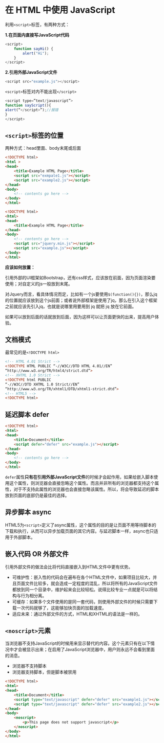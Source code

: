 # 在 HTML 中使用 JavaScript

利用`<script>`标签，有两种方式：

**1.在页面内直接写JavaScript代码**

```javascript
<script>
    function sayHi() {
        alert("Hi");
    }
</script>     
```

**2.引用外部JavaScript文件**

```javascript
<script src="example.js"></script>
```

`<script>`标签对内不能出现`</script>`

```javascript
<script type=”text/javascript”>
function sayScript(){
alert(“</script>”);//报错
}
</script>
```



## `<script>`标签的位置


两种方式：head里面、body末尾或后面


```html
<!DOCTYPE html>
<html >
<head>
    <title>Example HTML Page</title>
    <script src="exmpale1.js"></script>
    <script src="example2.js"></script>
</head>
<body>
    <!-- contents go here -->
</body>
</html>
```

```html
<!DOCTYPE html>
<html>
<head>
    <title>Example HTML Page</title>
</head>
<body>
    <!-- contents go here -->
    <script src="jquery.min.js"></script>
    <script src="example.js"></script>
</body>
</html>
```

**应该如何放置：**

引用外部的UI框架如Bootstrap，还有css样式，应该放在前面，因为页面渲染要使用；对自定义的js一般放到末尾。

对Jquery而言，看具体情况而定，比如有一个js要使用`$(function(){})`，那么jq的位置就应该放到这个js前面；或者说外部框架是使用了jq，那么在引入这个框架之前就应该先引入jq，也就是说哪里用要用到 jq 就把 jq 放在它前面。

如果可以放到后面的话就放到后面，因为这样可以让页面更快的出来，提高用户体验。

## 文档模式

最常见的是`<!DOCTYPE html>`

```html
<!-- HTML 4.01 Strict -->
<!DOCTYPE HTML PUBLIC “-//W3C//DTD HTML 4.01//EN”
“http://www.w3.org/TR/html4/strict.dtd”>
<!-- XHTML 1.0 Strict -->
<!DOCTYPE html PUBLIC
“-//W3C//DTD XHTML 1.0 Strict//EN”
“http://www.w3.org/TR/xhtml1/DTD/xhtml1-strict.dtd”>
<!-- HTML5 -->
<!DOCTYPE html>
```

## 延迟脚本 defer

```html
<!DOCTYPE html>
<html>
<head>
    <title>Document</title>
    <script defer="defer" src="example.js"></script>
</head>
<body>
    <!-- contents go here -->
</body>
</html>
```

`defer`属性**只有在引用外部JavaScript文件**的时候才会起作用，如果给嵌入脚本使用这个属性，则浏览器会直接忽略这个属性。而且并非所有的浏览器都支持这个属性，对于不支持此属性的浏览器也会直接忽略该属性。所以，将会导致延迟的脚本放到页面的底部仍是最佳的选择。

## 异步脚本 async

HTML5为`<script>`定义了async属性，这个属性的目的是让页面不用等待脚本的下载和执行，从而可以异步加载页面的其它内容。与延迟脚本一样，async也只适用于外部脚本。

## 嵌入代码 OR 外部文件

引用外部文件的做法会比将代码直接嵌入到HTML文件中更有优势。

- 可维护性：嵌入性的代码会在遍布在各个HTML文件中，如果项目比较大，并且页面文件比较多，就会造成一定程度的混乱，所以将所有的JavaScript文件都放到同一个目录中，维护起来会比较轻松。说得比较专业一点就是可以将结构与行为相分离。
- 可缓存：如果多个文件使用的是同一套代码，则使用外部文件的时候只需要下载一次代码就够了，这能够加快页面的加载速度。
- 适应未来：通过外部文件的方式，HTML和XHTML的语法是一样的。


## `<noscript>`元素

当浏览器不支持JavaScript的时候用来显示替代的内容。这个元素只有在以下情况中才会被显示出来；在启用了JavaScript浏览器中，用户则永远不会看到里面的消息。

- 浏览器不支持脚本
- 浏览器支持脚本，但是脚本被禁用

```html
<!DOCTYPE html>
<html>
<head>
    <title>Document</title>
    <script type="text/javascript" defer="defer" src="example1.js"></script>
    <script type="text/javascript" defer="defer" src="example2.js"></script>
</head>
<body>
    <noscript>
        <p>This page does not support javascript</p>
    </noscript>
</body>
</html>
```
